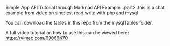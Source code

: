 Simple App API Tutorial through Marknad API Example...part2 .this is a chat example from video on simplest read write with php and mysql

You can download the tables in this repo from the mysqlTables folder.

A full video tutorial on how to use this can be viewed here:
https://vimeo.com/99066470
